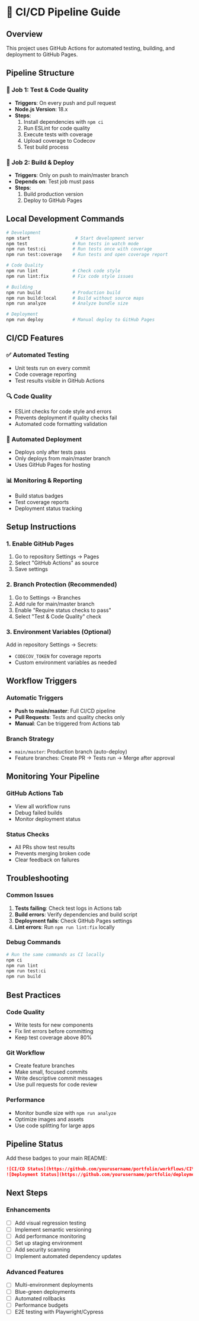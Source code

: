 # 🚀 CI/CD Pipeline Guide

## Overview
This project uses GitHub Actions for automated testing, building, and deployment to GitHub Pages.

## Pipeline Structure

### 🧪 Job 1: Test & Code Quality
- **Triggers**: On every push and pull request
- **Node.js Version**: 18.x
- **Steps**:
  1. Install dependencies with `npm ci`
  2. Run ESLint for code quality
  3. Execute tests with coverage
  4. Upload coverage to Codecov
  5. Test build process

### 🚀 Job 2: Build & Deploy
- **Triggers**: Only on push to main/master branch
- **Depends on**: Test job must pass
- **Steps**:
  1. Build production version
  2. Deploy to GitHub Pages

## Local Development Commands

```bash
# Development
npm start                 # Start development server
npm test                 # Run tests in watch mode
npm run test:ci          # Run tests once with coverage
npm run test:coverage    # Run tests and open coverage report

# Code Quality
npm run lint             # Check code style
npm run lint:fix         # Fix code style issues

# Building
npm run build            # Production build
npm run build:local      # Build without source maps
npm run analyze          # Analyze bundle size

# Deployment
npm run deploy           # Manual deploy to GitHub Pages
```

## CI/CD Features

### ✅ Automated Testing
- Unit tests run on every commit
- Code coverage reporting
- Test results visible in GitHub Actions

### 🔍 Code Quality
- ESLint checks for code style and errors
- Prevents deployment if quality checks fail
- Automated code formatting validation

### 🚀 Automated Deployment
- Deploys only after tests pass
- Only deploys from main/master branch
- Uses GitHub Pages for hosting

### 📊 Monitoring & Reporting
- Build status badges
- Test coverage reports
- Deployment status tracking

## Setup Instructions

### 1. Enable GitHub Pages
1. Go to repository Settings → Pages
2. Select "GitHub Actions" as source
3. Save settings

### 2. Branch Protection (Recommended)
1. Go to Settings → Branches
2. Add rule for main/master branch
3. Enable "Require status checks to pass"
4. Select "Test & Code Quality" check

### 3. Environment Variables (Optional)
Add in repository Settings → Secrets:
- `CODECOV_TOKEN` for coverage reports
- Custom environment variables as needed

## Workflow Triggers

### Automatic Triggers
- **Push to main/master**: Full CI/CD pipeline
- **Pull Requests**: Tests and quality checks only
- **Manual**: Can be triggered from Actions tab

### Branch Strategy
- `main/master`: Production branch (auto-deploy)
- Feature branches: Create PR → Tests run → Merge after approval

## Monitoring Your Pipeline

### GitHub Actions Tab
- View all workflow runs
- Debug failed builds
- Monitor deployment status

### Status Checks
- All PRs show test results
- Prevents merging broken code
- Clear feedback on failures

## Troubleshooting

### Common Issues
1. **Tests failing**: Check test logs in Actions tab
2. **Build errors**: Verify dependencies and build script
3. **Deployment fails**: Check GitHub Pages settings
4. **Lint errors**: Run `npm run lint:fix` locally

### Debug Commands
```bash
# Run the same commands as CI locally
npm ci
npm run lint
npm run test:ci
npm run build
```

## Best Practices

### Code Quality
- Write tests for new components
- Fix lint errors before committing
- Keep test coverage above 80%

### Git Workflow
- Create feature branches
- Make small, focused commits
- Write descriptive commit messages
- Use pull requests for code review

### Performance
- Monitor bundle size with `npm run analyze`
- Optimize images and assets
- Use code splitting for large apps

## Pipeline Status

Add these badges to your main README:

```markdown
![CI/CD Status](https://github.com/yourusername/portfolio/workflows/CI%2FCD%20Pipeline%20-%20Portfolio/badge.svg)
![Deployment Status](https://github.com/yourusername/portfolio/deployments/activity_log?environment=github-pages)
```

## Next Steps

### Enhancements
- [ ] Add visual regression testing
- [ ] Implement semantic versioning
- [ ] Add performance monitoring
- [ ] Set up staging environment
- [ ] Add security scanning
- [ ] Implement automated dependency updates

### Advanced Features
- [ ] Multi-environment deployments
- [ ] Blue-green deployments
- [ ] Automated rollbacks
- [ ] Performance budgets
- [ ] E2E testing with Playwright/Cypress
